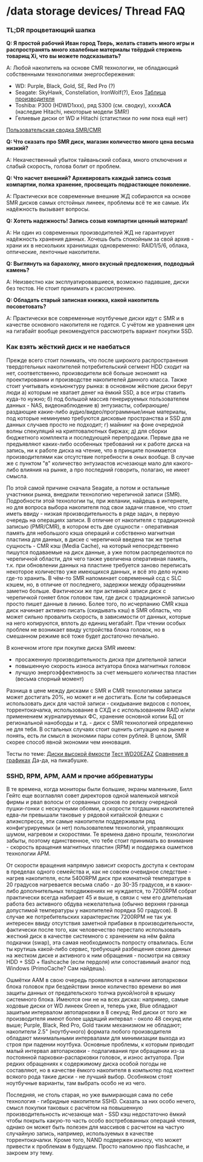 # /data storage devices/ Thread FAQ

### TL;DR процветающий шапка

**Q: Я простой рабочий Иван город Тверь, желать ставить много игры и распространять много хвалебные материалы твёрдый стержень товарищ Xi, что вы можете подсказывать?**

A: Любой накопитель на основе CMR технологии, не обладающий собственными технологиями энергосбережения:
- WD: Purple, Black, Gold, SE, Red Pro (?)
- Seagate: SkyHawk, Constellation, IronWolf(?), Exos [Таблица производителя](http://https://www.seagate.com/ru/ru/internal-hard-drives/cmr-smr-list/ "Таблица производителя")
- Toshiba: P300 (HDWD1xxx), ряд S300 (см. сводку), xxxx**ACA** (наследие Hitachi, некоторые модели SMR!)
- Гелиевые диски от WD и Hitachi (статистики по ним пока ещё нет)

[Пользовательская сводка SMR/CMR](https://nascompares.com/answer/list-of-wd-cmr-and-smr-hard-drives-hdd/ "Пользовательская сводка SMR/CMR")

**Q: Что сказать про SMR диск, магазин количество много цена весьма низкий?**

A: Некачественный убыток тайваньский собака, много отключения и слабый скорость, голова болит от проблем.

**Q: Что насчет внешний? Архивировать каждый запись созыв компартии, полка хранение, просвещать подрастающее поколение.**

A: Практически все современные внешние ЖД собираются на основе SMR дисков самых отстойных линеек, проблемы всё те же самые. Их надёжность вызывает вопросы. 

**Q: Хотеть надежность! Запись созыв компартии ценный материал!**

A: Ни один из современных производителей ЖД не гарантирует надёжность хранения данных. Хочешь быть спокойным за свой архив - храни их в нескольких хранилищах одновременно: RAID1/5/6, облака, оптические, ленточные накопители.

**Q: Выглянуть на барахолку, много вкусный предложения, подводный камень?**

A: Неизвестно как эксплуатировавшиеся, возможно падавшие, диски без тестов. Не стоит принимать к рассмотрению.

**Q: Обладать старый записная книжка, какой накопитель посоветовать?**

A: Практически все современные ноутбучные диски идут с SMR и в качестве основного накопителя не годятся. С учётом же уравнения цен на гигабайт вообще рекомендуется рассмотреть вариант покупки SSD.

### Как взять жёсткий диск и не наебаться

Прежде всего стоит понимать, что после широкого распространения твердотельных накопителей потребительский сегмент HDD сходит на нет, соответственно, производители всё больше экономят на проектировании и производстве накопителей данного класса. Также стоит учитывать конъюнктуру рынка: в основном жёсткие диски берут люди а) которым не хватает денег на ёмкий SSD, а все игры ставить куда-то нужно; б) под большой массив генерируемых пользователем данных - NAS, видеонаблюдение в) энтузиасты, собирающие/раздающие какие-либо аудио/видео/программные/иные материалы, под которые неминуемо требуются дисковые пространства и SSD для данных случаев просто не подходит; г) майнинг на фоне очередной волны спекуляций на криптовалютных биржах; д) для сборки бюджетного комплекта и последующей перепродажи. Первые два не предъявляют каких-либо особенных требований ни к работе диска на запись, ни к работе диска на чтение, что в принципе понимается производителями как отсутствие потребности в оных вообще. В случае же с пунктом "в" количество энтузиастов исчезающе мало для какого-либо влияния на рынке, а про последний говорить, полагаю, не имеет смысла.



По этой самой причине сначала Seagate, а потом и остальные участники рынка, внедрили технологию черепичной записи (SMR). Подробности этой технологии ты, при желании, найдешь в интернете, но для вопроса выбора накопителя под свои задачи главное, что стоит иметь ввиду - низкая производительность в ряде задач, в первую очередь на операциях записи. В отличие от накопителя с традиционной записью (PMR/CMR), в котором есть две сущности - оперативная память для небольшого кэша операций и собственно магнитная пластина для данных, в диске с черепичкой введена так же третья сущность - CMR кэш (Media Cache), на который непосредственно пишутся подаваемые на диск данные, а уже потом распределяются по черепичной области, для чего также увеличена оперативная память, т.к. при обновлении данных на пластине требуется заново переписать некоторое количество уже имеющихся данных, и всё это дело нужно где-то хранить. В чём-то SMR напоминает современный ссд с SLC кэшем, но, в отличие от последнего, задержки между обращениями заметно больше. Фактически же при активной записи диск с черепичкой гоняет блок головок там, где диск с традиционной записью просто пишет данные в линию. Более того, по исчерпанию CMR кэша диск начинает активно писать (скидывать кэш) в SMR область, что может сильно провалить скорость, в зависимости от данных, которые на него копируются, вплоть до единиц мегабайт. При чтении особых проблем не возникает ввиду устройства блока головок, но в смешанном режиме всё тоже будет достаточно печально.

В конечном итоге при покупке диска SMR имеем:
- просаженную производительность диска при длительной записи
- повышенную скорость износа актуатора блока магнитных головок
- лучшую энергоэффективность за счет меньшего количества пластин (весьма спорный момент)



Разница в цене между дисками с SMR и CMR технологиями записи может достигать 20%, но может и не достигать. Если ты собираешься использовать диск для частой записи - скидывание видосов с попоек, торрентокачалка, использование в СХД и с использованием RAID и/или применением журналируемых ФС, хранение основной копии БД от региональной наноборды и т.д. - диск с SMR технологией определенно не для тебя. В остальных случаях стоит оценить ситуацию на рынке и понять, есть ли смысл в экономии пары сотен рублей. В целом, SMR скорее способ явной экономии чем инновация.

Тесты по теме:
[Диски высокой ёмкости](https://www.hardwareluxx.ru/index.php/artikel/hardware/storage/49812-cmr-protiv-smr-vyvodim-proizvoditelej-hdd-na-chistuyu-vodu.html)
[Тест WD20EZAZ](https://www.ixbt.com/live/data/beglyy-obzor-zhestkogo-diska-wd-blue-wd20ezaz-emkost-2tb.html)
[Сравнение в графиках](https://pikabu.ru/story/test_na_primenenie_cherepichnoy_zapisi_smr_v_zhestkom_diske_8042993) Да-да, на пикабушке.


### SSHD, RPM, APM, AAM и прочие аббревиатуры

В те времена, когда мониторы были большие, экраны маленькие, Билл Гейтс еще возглавлял совет директоров одной маленькой мягкой фирмы и рвал волосы от сорванных сроков по релизу очередной пушки-гонки с нескучными обоями, а скорости тогдашних накопителей едва-ли превышали таковые у рядовой китайской флешки с алиэкспресса, эти самые накопители поддерживали ряд конфигурируемых (и нет) пользователем технологий, управляющих шумом, нагревом и скоростями. Те времена давно прошли, технологии забыты, поэтому единственное, что тебе стоит принимать во внимание - скорость вращения магнитных пластин (RPM) и поддержка ошметков технологии APM.

От скорости вращения напрямую зависит скорость доступа к секторам в пределах одного семейства и, как не совсем очевидное следствие - нагрев накопителя, если 5400RPM диск при комнатной температуре в 20 градусов нагревается весьма слабо - до 30-35 градусов, и в каких-либо дополнительных телодвижениях не нуждается, то 7200RPM собрат практически всегда набирает 45 и выше, в связи с чем его длительная работа без активного обдува нежелательна (обычно верхняя граница допустимой температуры у накопителей порядка 50 градусов). В случае же потребительских характеристик 7200RPM не так уж интересен ввиду отсутствия заметной прибавки в производительности, фактически после того, как человечество перестало использовать жесткий диск в качестве системного с хранением на нём файла подкачки (swap), эта самая необходимость попросту отвалилась. Если ты крутишь какой-либо сервис, требующий разбещения своих данных на жестком диске и активного к ним обращения - посмотри на связку HDD + SSD + flashcache (если пердоля) или сопоставимый аналог под Windows (PrimoCache? Сам найдешь).


Ошмётки AAM в свою очередь проявляются в наличии автопарковки блока головок при бездействии энное количество времени во имя защиты данных от предательского толчка рукой/ногой в крышку системного блока. Имеются они не на всех дисках: например, самые ходовые диски от WD линеек Green и, теперь уже, Blue обладают зашитым интервалом автопарковки в 8 секунд; Red диски от того же производителя имеют более щадящий интервал - около 48 секунд или выше; Purple, Black, Red Pro, Gold таким механизмом не обладают; накопители 2.5" (ноутбучного) формата любого производителя обладают минимальными интервалами для минимизации выхода из строя при падении ноутбука. Основные проблемы, к которым приводит малый интервал автопарковки - подлагивания при обращении из-за постоянной парковки-распарковки головок, и износ актуатора. При редких обращениях к содержимому диска особой погоды не составляют, но в качестве ёмкого накопителя в компьютер под контент всякого рода такие диски - не лучший выбор. Особняком стоят ноутбучные варианты, там выбрать особо не из чего.


Последняя, не столь старая, но уже вымирающая сама по себе технология - гибридные накопители SSHD. Сказать за них особо нечего, смысл покупки таковых с расчётом на повышенную производительность исчезающе мал - SSD кэш недостаточно ёмкий чтобы покрыть какую-то часть особо востребованных операций чтения, однако он может быть полезен для массивов с расчетом на частую случайную запись, например, используемых в качестве торрентокачалки. Кроме того, NAND подвержен износу, что может привести к проблемам в будущем. Просто напомню про flashcache, и закроем эту тему.
